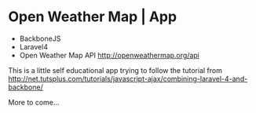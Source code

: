 # Open Weather Map | App

- BackboneJS
- Laravel4
- Open Weather Map API http://openweathermap.org/api

This is a little self educational app trying to follow the tutorial
from  http://net.tutsplus.com/tutorials/javascript-ajax/combining-laravel-4-and-backbone/ 

More to come...

